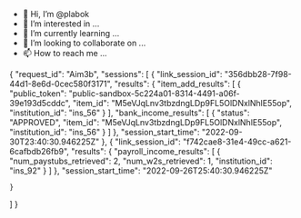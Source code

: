 - 👋 Hi, I’m @plabok
- 👀 I’m interested in ...
- 🌱 I’m currently learning ...
- 💞️ I’m looking to collaborate on ...
- 📫 How to reach me ...

<!---
plabok/plabok is a ✨ special ✨ repository because its `README.md` (this file) appears on your GitHub profile.
You can click the Preview link to take a look at your changes.
--->
{
  "request_id": "Aim3b",
  "sessions": [
    {
      "link_session_id": "356dbb28-7f98-44d1-8e6d-0cec580f3171",
      "results": {
        "item_add_results": [
          {
            "public_token": "public-sandbox-5c224a01-8314-4491-a06f-39e193d5cddc",
            "item_id": "M5eVJqLnv3tbzdngLDp9FL5OlDNxlNhlE55op",
            "institution_id": "ins_56"
          }
        ],
        "bank_income_results": [
          {
            "status": "APPROVED",
            "item_id": "M5eVJqLnv3tbzdngLDp9FL5OlDNxlNhlE55op",
            "institution_id": "ins_56"
          }
        ]
      },
      "session_start_time": "2022-09-30T23:40:30.946225Z"
    },
    {
      "link_session_id": "f742cae8-31e4-49cc-a621-6cafbdb26fb9",
      "results": {
        "payroll_income_results": [
          {
            "num_paystubs_retrieved": 2,
            "num_w2s_retrieved": 1,
            "institution_id": "ins_92"
          }
        ]
      },
      "session_start_time": "2022-09-26T25:40:30.946225Z"

    }
  ]
}
